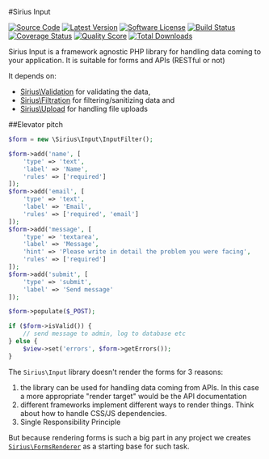 #Sirius Input

[![Source Code](http://img.shields.io/badge/source-siriusphp/input-blue.svg?style=flat-square)](https://github.com/siriusphp/input)
[![Latest Version](https://img.shields.io/packagist/v/siriusphp/input.svg?style=flat-square)](https://github.com/siriusphp/input/releases)
[![Software License](https://img.shields.io/badge/license-MIT-brightgreen.svg?style=flat-square)](https://github.com/siriusphp/input/blob/master/LICENSE)
[![Build Status](https://img.shields.io/travis/siriusphp/input/master.svg?style=flat-square)](https://travis-ci.org/siriusphp/input)
[![Coverage Status](https://img.shields.io/scrutinizer/coverage/g/siriusphp/input.svg?style=flat-square)](https://scrutinizer-ci.com/g/siriusphp/input/code-structure)
[![Quality Score](https://img.shields.io/scrutinizer/g/siriusphp/input.svg?style=flat-square)](https://scrutinizer-ci.com/g/siriusphp/input)
[![Total Downloads](https://img.shields.io/packagist/dt/siriusphp/input.svg?style=flat-square)](https://packagist.org/packages/siriusphp/input)

Sirius Input is a framework agnostic PHP library for handling data coming to your application. It is suitable for forms and APIs (RESTful or not)

It depends on:
 
- [Sirius\Validation](http://www.sirius.ro/php/sirius/validation/) for validating the data, 
- [Sirius\Filtration](http://www.sirius.ro/php/sirius/filtration/) for filtering/sanitizing data and 
- [Sirius\Upload](http://www.sirius.ro/php/sirius/upload/) for handling file uploads

##Elevator pitch

```php
$form = new \Sirius\Input\InputFilter();

$form->add('name', [
	'type' => 'text',
	'label' => 'Name',
	'rules' => ['required']
]);
$form->add('email', [
	'type' => 'text',
	'label' => 'Email',
	'rules' => ['required', 'email']
]);
$form->add('message', [
	'type' => 'textarea',
	'label' => 'Message',
	'hint' => 'Please write in detail the problem you were facing',
	'rules' => ['required']
]);
$form->add('submit', [
	'type' => 'submit',
	'label' => 'Send message'
]);

$form->populate($_POST);

if ($form->isValid()) {
	// send message to admin, log to database etc
} else {
	$view->set('errors', $form->getErrors());
}
```

The `Sirius\Input` library doesn't render the forms for 3 reasons:

1. the library can be used for handling data coming from APIs. In this case a more appropriate "render target" would be the API documentation
2. different frameworks implement different ways to render things. Think about how to handle CSS/JS dependencies.
3. Single Responsibility Principle

But because rendering forms is such a big part in any project we creates [`Sirius\FormsRenderer`](http://www.sirius.ro/php/sirius/formsrenderer/) as a starting base for such task.